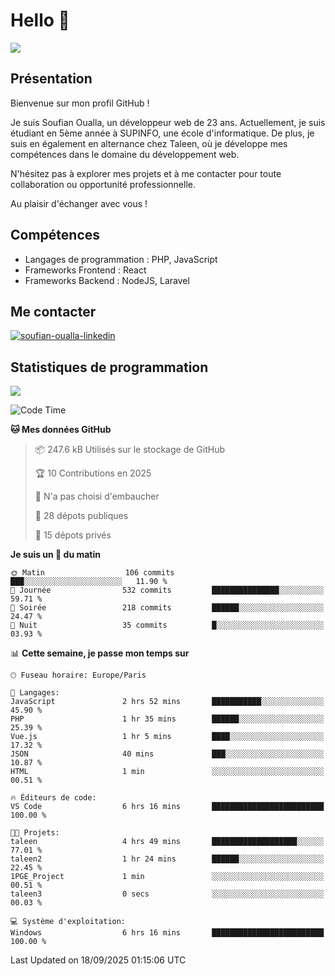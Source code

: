 # Hello 👋

![](https://komarev.com/ghpvc/?username=OSoufian&color=1a1b27)

## Présentation

Bienvenue sur mon profil GitHub !

Je suis Soufian Oualla, un développeur web de 23 ans. Actuellement, je suis étudiant en 5ème année à SUPINFO, une école d'informatique. De plus, je suis en également en alternance chez Taleen, où je développe mes compétences dans le domaine du développement web.

N'hésitez pas à explorer mes projets et à me contacter pour toute collaboration ou opportunité professionnelle.

Au plaisir d'échanger avec vous !

## Compétences

- Langages de programmation : PHP, JavaScript
- Frameworks Frontend : React
- Frameworks Backend : NodeJS, Laravel

## Me contacter

<p>
<a href="https://www.linkedin.com/in/soufian-oualla/" target="_blank"><img align="center" src="https://img.shields.io/badge/-LinkedIn-0077B5?style=for-the-badge&logo=Linkedin&logoColor=white" alt="soufian-oualla-linkedin"/></a>

## Statistiques de programmation

<a href="https://github-readme-stats.vercel.app/api/top-langs/?username=OSoufian&layout=compact">
  <img align="center" src="https://github-readme-stats.vercel.app/api/top-langs/?username=OSoufian&layout=compact"/>
</a>

<br />

<!--START_SECTION:waka-->
![Code Time](http://img.shields.io/badge/Code%20Time-565%20hrs%2026%20mins-blue)

**🐱 Mes données GitHub** 

> 📦 247.6 kB Utilisés sur le stockage de GitHub 
 > 
> 🏆 10 Contributions en 2025
 > 
> 🚫 N'a pas choisi d'embaucher
 > 
> 📜 28 dépots publiques 
 > 
> 🔑 15 dépots privés 
 > 
**Je suis un 🐤 du matin** 

```text
🌞 Matin                  106 commits         ███░░░░░░░░░░░░░░░░░░░░░░   11.90 % 
🌆 Journée                532 commits         ███████████████░░░░░░░░░░   59.71 % 
🌃 Soirée                 218 commits         ██████░░░░░░░░░░░░░░░░░░░   24.47 % 
🌙 Nuit                   35 commits          █░░░░░░░░░░░░░░░░░░░░░░░░   03.93 % 
```


📊 **Cette semaine, je passe mon temps sur** 

```text
🕑︎ Fuseau horaire: Europe/Paris

💬 Langages: 
JavaScript               2 hrs 52 mins       ███████████░░░░░░░░░░░░░░   45.90 % 
PHP                      1 hr 35 mins        ██████░░░░░░░░░░░░░░░░░░░   25.39 % 
Vue.js                   1 hr 5 mins         ████░░░░░░░░░░░░░░░░░░░░░   17.32 % 
JSON                     40 mins             ███░░░░░░░░░░░░░░░░░░░░░░   10.87 % 
HTML                     1 min               ░░░░░░░░░░░░░░░░░░░░░░░░░   00.51 % 

🔥 Éditeurs de code: 
VS Code                  6 hrs 16 mins       █████████████████████████   100.00 % 

🐱‍💻 Projets: 
taleen                   4 hrs 49 mins       ███████████████████░░░░░░   77.01 % 
taleen2                  1 hr 24 mins        ██████░░░░░░░░░░░░░░░░░░░   22.45 % 
1PGE_Project             1 min               ░░░░░░░░░░░░░░░░░░░░░░░░░   00.51 % 
taleen3                  0 secs              ░░░░░░░░░░░░░░░░░░░░░░░░░   00.03 % 

💻 Système d'exploitation: 
Windows                  6 hrs 16 mins       █████████████████████████   100.00 % 
```


 Last Updated on 18/09/2025 01:15:06 UTC
<!--END_SECTION:waka-->
